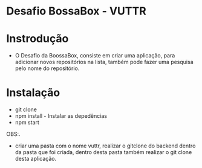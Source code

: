 # Desafio BossaBox - VUTTR
# Instrodução
- O Desafio da BoossaBox, consiste em criar uma aplicação, para adicionar novos repositórios na lista, também pode fazer uma pesquisa pelo nome do repositório.

# Instalação
* git clone
* npm install - Instalar as depedências
* npm start 

OBS:.
* criar uma pasta com o nome vuttr, realizar o gitclone do backend dentro da pasta que foi criada, dentro desta pasta também realizar o git clone desta aplicação.
